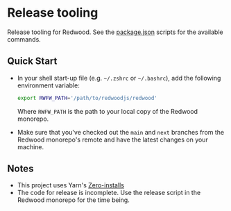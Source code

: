# Release tooling

Release tooling for Redwood. See the [package.json](./package.json) scripts for the available commands.

## Quick Start

- In your shell start-up file (e.g. `~/.zshrc` or `~/.bashrc`), add the following environment variable:

  ```bash
  export RWFW_PATH='/path/to/redwoodjs/redwood'
  ```

  Where `RWFW_PATH` is the path to your local copy of the Redwood monorepo.

- Make sure that you've checked out the `main` and `next` branches from the Redwood monorepo's remote and have the latest changes on your machine.

## Notes

- This project uses Yarn's [Zero-installs](https://yarnpkg.com/features/caching#zero-installs)
- The code for release is incomplete. Use the release script in the Redwood monorepo for the time being.
